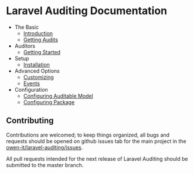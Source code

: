 
# Laravel Auditing Documentation

- The Basic
    - [Introduction](introduction.md)
    - [Getting Audits](getting-audits.md)
- Auditors
    - [Getting Started](auditors.md)
- Setup
    - [Installation](installation.md)
- Advanced Options
    - [Customizing](customizing.md)
    - [Events](events.md)
- Configuration 
    - [Configuring Auditable Model](behavior-settings.md)  
    - [Configuring Package](general-settings.md)



## Contributing

Contributions are welcomed; to keep things organized, all bugs and requests should be opened on github issues tab for the main project in the [owen-it/laravel-auditing/issues](https://github.com/owen-it/laravel-auditing/issues).

All pull requests intended for the next release of Laravel Auditing should be submitted to the master branch.
